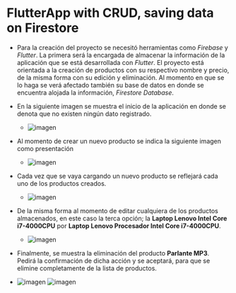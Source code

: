 # FlutterApp with CRUD, saving data on Firestore 
- Para la creación del proyecto se necesitó herramientas como *Firebase* y *Flutter*. La primera será la encargada de almacenar la información de la aplicación que se está desarrollada con *Flutter*. El proyecto está orientada a la creación de productos con su respectivo nombre y precio, de la misma forma con su edición y eliminación. Al momento en que se lo haga se verá afectado también su base de datos en donde se encuentra alojada la información, *Firestore Database*. 

- En la siguiente imagen se muestra el inicio de la aplicación en donde se denota que no existen ningún dato registrado.
  - ![imagen](https://user-images.githubusercontent.com/66731201/218294384-1358c53f-2a85-401a-b34e-a93b126790b7.png)

 
- Al momento de crear un nuevo producto se indica la siguiente imagen como presentación
  - ![imagen](https://user-images.githubusercontent.com/66731201/218294391-a133772e-e3e1-473f-b922-0a144cd2ff5f.png)

- Cada vez que se vaya cargando un nuevo producto se reflejará cada uno de los productos creados.
  - ![imagen](https://user-images.githubusercontent.com/66731201/218294397-29669a6f-9d1c-471d-80c9-f4c876bf9733.png)

- De la misma forma al momento de editar cualquiera de los productos almacenados, en este caso la terca opción; la **Laptop Lenovo Intel Core i7-4000CPU** por **Laptop Lenovo Procesador Intel Core i7-4000CPU**.
  - ![imagen](https://user-images.githubusercontent.com/66731201/218294400-2bbc993f-7186-4657-aa16-8c689fa1422e.png)

- Finalmente, se muestra la eliminación del producto **Parlante MP3**. Pedirá la confirmación de dicha acción y se aceptará, para que se elimine completamente de la lista de productos.
 - ![imagen](https://user-images.githubusercontent.com/66731201/218294404-e2094c04-3047-4464-a3d8-81a8cbbf2067.png) ![imagen](https://user-images.githubusercontent.com/66731201/218294405-cf1eb5ee-3472-4963-be35-65ee574dc759.png)

